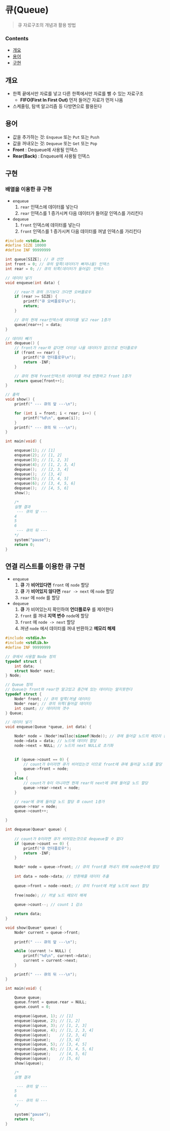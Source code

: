 # 큐(Queue)

> 큐 자료구조의 개념과 활용 방법



### Contents

- [개요](#개요)
- [용어](#용어)
- [구현](#구현)



## 개요

- 한쪽 끝에서만 자료를 넣고 다른 한쪽에서만 자료를 뺄 수 있는 자료구조
  - **FIFO(First In First Out)** 먼저 들어간 자료가 먼저 나옴
- 스케줄링, 탐색 알고리즘 등 다방면으로 활용된다



## 용어

- 값을 추가하는 것: `Enqueue` 또는 `Put` 또는 `Push`
- 값을 꺼내오는 것: `Dequeue` 또는 `Get` 또는 `Pop`
- **Front** : Dequeue에 사용될 인덱스
- **Rear(Back)** : Enqueue에 사용될 인덱스



## 구현

### 배열을 이용한 큐 구현

- `enqueue` 
  1. `rear` 인덱스에 데이터를 넣는다 
  2. `rear` 인덱스를 1 증가시켜 다음 데이터가 들어갈 인덱스를 가리킨다
- `dequeue`  
  1. `front` 인덱스에 데이터를 넣는다 
  2. `front` 인덱스를 1 증가시켜 다음 데이터를 꺼낼 인덱스를 가리킨다

``` c
#include <stdio.h>
#define SIZE 10000
#define INF 99999999

int queue[SIZE]; // 큐 선언
int front = 0; // 큐의 앞쪽(데이터가 빠져나올) 인덱스
int rear = 0; // 큐의 뒤쪽(데이터가 들어갈) 인덱스

// 데이터 넣기
void enqueue(int data) {

	// rear가 큐의 크기보다 크다면 오버플로우
	if (rear >= SIZE) {
		printf("큐 오버플로우\n");
		return;
	}

	// 큐의 현재 rear인덱스에 데이터를 넣고 rear 1증가
	queue[rear++] = data;
}

// 데이터 빼기
int dequeue() {
	// front가 rear와 같다면 더이상 나올 데이터가 없으므로 언더플로우
	if (front == rear) {
		printf("큐 언더플로우\n");
		return -INF;
	}

	// 큐의 현재 front인덱스의 데이터를 꺼내 반환하고 front 1증가
	return queue[front++];
}

// 출력
void show() {
	printf(" --- 큐의 앞 ---\n");

	for (int i = front; i < rear; i++) {
		printf("%d\n", queue[i]);
	}
	printf(" --- 큐의 뒤 ---\n");
}

int main(void) {

	enqueue(1); // [1]
	enqueue(2); // [1, 2]
	enqueue(3); // [1, 2, 3]
	enqueue(4); // [1, 2, 3, 4]
	dequeue();	// [2, 3, 4]
	dequeue();	// [3, 4]
	enqueue(5);	// [3, 4, 5]
	enqueue(6);	// [3, 4, 5, 6]
	dequeue();	// [4, 5, 6]
	show();

	/*
	실행 결과
	 --- 큐의 앞 ---
	4
	5
	6
	 --- 큐의 뒤 ---
	*/
	system("pause");
	return 0;
}
```



## 연결 리스트를 이용한 큐 구현

- `enqueue` 
  1. **큐** 가 **비어있다면** `front` 에 `node` 할당
  2. **큐** 가 **비어있지 않다면** `rear -> next` 에 `node` 할당
  3. `rear` 에 `node` 를 할당
- `dequeue`
  1. **큐** 가 비어있는지 확인하여 **언더플로우** 를 제어한다
  2. `front` 를 꺼내 **지역 변수** `node`에 할당
  3. `front` 에 `node -> next` 할당
  4. 꺼낸 `node` 에서 데이터를 꺼내 반환하고 **메모리 해제**

``` c
#include <stdio.h>
#include <stdlib.h>
#define INF 99999999

// 큐에서 사용할 Node 정의
typedef struct {
	int data;
	struct Node* next;
} Node;

// Queue 정의
// Queue는 front와 rear만 알고있고 중간에 있는 데이터는 알지못한다
typedef struct {
	Node* front; // 큐의 앞쪽(꺼낼 데이터)
	Node* rear; // 큐의 뒤쪽(들어갈 데이터)
	int count; // 데이터의 갯수
} Queue;

// 데이터 넣기
void enqueue(Queue *queue, int data) {

	Node* node = (Node*)malloc(sizeof(Node)); // 큐에 들어갈 노드의 메모리 동적할당
	node->data = data; // 노드에 데이터 할당
	node->next = NULL; // 노드의 next NULL로 초기화

	
	if (queue->count == 0) {
		// count가 0이라면 큐가 비어있는것 이므로 front에 큐에 들어갈 노드를 할당
		queue->front = node;
	}
	else {
		// count가 0이 아니라면 현재 rear의 next에 큐에 들어갈 노드 할당
		queue->rear->next = node;
	}

	// rear에 큐에 들어갈 노드 할당 후 count 1증가
	queue->rear = node;
	queue->count++;

}

int dequeue(Queue* queue) {
	
	// count가 0이라면 큐가 비어있는것으로 dequeue할 수 없다
	if (queue->count == 0) {
		printf("큐 언더플로우");
		return -INF;
	}

	Node* node = queue->front; // 큐의 front를 꺼내기 위해 node변수에 할당
    
	int data = node->data; // 반환해줄 데이터 추출
    
	queue->front = node->next; // 큐의 front에 꺼낼 노드의 next 할당
    
	free(node); // 꺼낼 노드 메모리 해제
    
	queue->count--; // count 1 감소

	return data;
}

void show(Queue* queue) {
	Node* current = queue->front;
	
	printf(" --- 큐의 앞 ---\n");

	while (current != NULL) {
		printf("%d\n", current->data);
		current = current->next;
	}

	printf(" --- 큐의 뒤 ---\n");
}

int main(void) {

	Queue queue;
	queue.front = queue.rear = NULL;
	queue.count = 0;

	enqueue(&queue, 1); // [1]
	enqueue(&queue, 2);	// [1, 2]
	enqueue(&queue, 3);	// [1, 2, 3]
	enqueue(&queue, 4);	// [1, 2, 3, 4]
	dequeue(&queue);	// [2, 3, 4]
	dequeue(&queue);	// [3, 4]
	enqueue(&queue, 5);	// [3, 4, 5]
	enqueue(&queue, 6);	// [3, 4, 5, 6]
	dequeue(&queue);	// [4, 5, 6]
	dequeue(&queue);	// [5, 6]
	show(&queue);

	/*
	실행 결과

	 --- 큐의 앞 ---
	5
	6
	 --- 큐의 뒤 ---
	*/

	system("pause");
	return 0;
}
```

